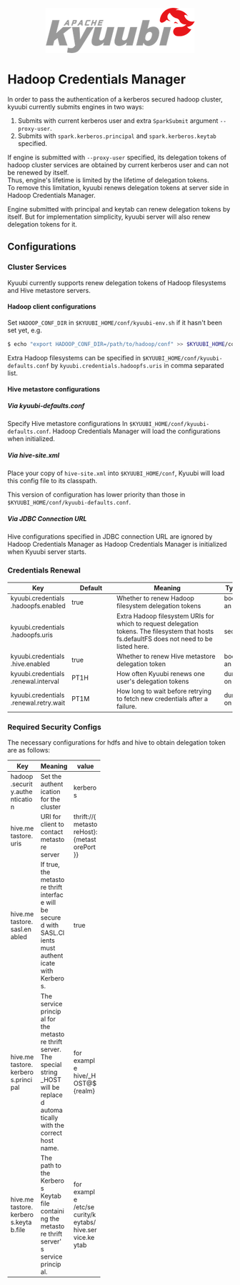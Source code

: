 <!--
 - Licensed to the Apache Software Foundation (ASF) under one or more
 - contributor license agreements.  See the NOTICE file distributed with
 - this work for additional information regarding copyright ownership.
 - The ASF licenses this file to You under the Apache License, Version 2.0
 - (the "License"); you may not use this file except in compliance with
 - the License.  You may obtain a copy of the License at
 -
 -   http://www.apache.org/licenses/LICENSE-2.0
 -
 - Unless required by applicable law or agreed to in writing, software
 - distributed under the License is distributed on an "AS IS" BASIS,
 - WITHOUT WARRANTIES OR CONDITIONS OF ANY KIND, either express or implied.
 - See the License for the specific language governing permissions and
 - limitations under the License.
 -->

<div align=center>

![](../imgs/kyuubi_logo.png)

</div>

# Hadoop Credentials Manager

In order to pass the authentication of a kerberos secured hadoop cluster, kyuubi currently submits 
engines in two ways:
1. Submits with current kerberos user and extra `SparkSubmit` argument `--proxy-user`.
2. Submits with `spark.kerberos.principal` and `spark.kerberos.keytab` specified.

If engine is submitted with `--proxy-user` specified, its delegation tokens of hadoop cluster 
services are obtained by current kerberos user and can not be renewed by itself.  
Thus, engine's lifetime is limited by the lifetime of delegation tokens.  
To remove this limitation, kyuubi renews delegation tokens at server side in Hadoop Credentials Manager.

Engine submitted with principal and keytab can renew delegation tokens by itself. 
But for implementation simplicity, kyuubi server will also renew delegation tokens for it.

## Configurations

### Cluster Services
Kyuubi currently supports renew delegation tokens of Hadoop filesystems and Hive metastore servers.

#### Hadoop client configurations
Set `HADOOP_CONF_DIR` in `$KYUUBI_HOME/conf/kyuubi-env.sh` if it hasn't been set yet, e.g.

```bash
$ echo "export HADOOP_CONF_DIR=/path/to/hadoop/conf" >> $KYUUBI_HOME/conf/kyuubi-env.sh
```
Extra Hadoop filesystems can be specified in `$KYUUBI_HOME/conf/kyuubi-defaults.conf`
by `kyuubi.credentials.hadoopfs.uris` in comma separated list.

#### Hive metastore configurations

##### Via kyuubi-defaults.conf
Specify Hive metastore configurations In `$KYUUBI_HOME/conf/kyuubi-defaults.conf`. Hadoop Credentials 
Manager will load the configurations when initialized.

##### Via hive-site.xml
Place your copy of `hive-site.xml` into `$KYUUBI_HOME/conf`, Kyuubi will load this config file to 
its classpath.

This version of configuration has lower priority than those in `$KYUUBI_HOME/conf/kyuubi-defaults.conf`.

##### Via JDBC Connection URL
Hive configurations specified in JDBC connection URL are ignored by Hadoop Credentials Manager as
Hadoop Credentials Manager is initialized when Kyuubi server starts.

### Credentials Renewal

Key | Default | Meaning | Type | Since
--- | --- | --- | --- | ---
kyuubi\.credentials<br>\.hadoopfs\.enabled|<div style='width: 65pt;word-wrap: break-word;white-space: normal'>true</div>|<div style='width: 170pt;word-wrap: break-word;white-space: normal'>Whether to renew Hadoop filesystem delegation tokens</div>|<div style='width: 30pt'>boolean</div>|<div style='width: 20pt'>1.4.0</div>
kyuubi\.credentials<br>\.hadoopfs\.uris|<div style='width: 65pt;word-wrap: break-word;white-space: normal'></div>|<div style='width: 170pt;word-wrap: break-word;white-space: normal'>Extra Hadoop filesystem URIs for which to request delegation tokens. The filesystem that hosts fs.defaultFS does not need to be listed here.</div>|<div style='width: 30pt'>seq</div>|<div style='width: 20pt'>1.4.0</div>
kyuubi\.credentials<br>\.hive\.enabled|<div style='width: 65pt;word-wrap: break-word;white-space: normal'>true</div>|<div style='width: 170pt;word-wrap: break-word;white-space: normal'>Whether to renew Hive metastore delegation token</div>|<div style='width: 30pt'>boolean</div>|<div style='width: 20pt'>1.4.0</div>
kyuubi\.credentials<br>\.renewal\.interval|<div style='width: 65pt;word-wrap: break-word;white-space: normal'>PT1H</div>|<div style='width: 170pt;word-wrap: break-word;white-space: normal'>How often Kyuubi renews one user's delegation tokens</div>|<div style='width: 30pt'>duration</div>|<div style='width: 20pt'>1.4.0</div>
kyuubi\.credentials<br>\.renewal\.retry\.wait|<div style='width: 65pt;word-wrap: break-word;white-space: normal'>PT1M</div>|<div style='width: 170pt;word-wrap: break-word;white-space: normal'>How long to wait before retrying to fetch new credentials after a failure.</div>|<div style='width: 30pt'>duration</div>|<div style='width: 20pt'>1.4.0</div>


### Required Security Configs

The necessary configurations for hdfs and hive to obtain delegation token are as follows:

Key | Meaning | value
--- | --- | ---
<div style='width: 40pt;word-wrap: break-word;white-space: normal'>hadoop.security.authentication</div>|<div style='width: 40pt;word-wrap: break-word;white-space: normal'>Set the authentication for the cluster</div>|<div style='width: 40pt;word-wrap: break-word;white-space: normal'>kerberos</div>
<div style='width: 40pt;word-wrap: break-word;white-space: normal'>hive.metastore.uris</div>|<div style='width: 40pt;word-wrap: break-word;white-space: normal'>URI for client to contact metastore server</div>|<div style='width: 40pt;word-wrap: break-word;white-space: normal'>thrift://{metastoreHost}:{metastorePort}}</div>
<div style='width: 40pt;word-wrap: break-word;white-space: normal'>hive.metastore.sasl.enabled</div>|<div style='width: 40pt;word-wrap: break-word;white-space: normal'>If true, the metastore thrift interface will be secured with SASL.Clients must authenticate with Kerberos.</div>|<div style='width: 40pt;word-wrap: break-word;white-space: normal'>true</div>
<div style='width: 40pt;word-wrap: break-word;white-space: normal'>hive.metastore.kerberos.principal</div>|<div style='width: 40pt;word-wrap: break-word;white-space: normal'>The service principal for the metastore thrift server. The special string _HOST will be replaced automatically with the correct host name.</div>|<div style='width: 40pt;word-wrap: break-word;white-space: normal'>for example hive/_HOST@${realm}</div>
<div style='width: 40pt;word-wrap: break-word;white-space: normal'>hive.metastore.kerberos.keytab.file</div>|<div style='width: 40pt;word-wrap: break-word;white-space: normal'>The path to the Kerberos Keytab file containing the metastore thrift server's service principal.</div>|<div style='width: 40pt;word-wrap: break-word;white-space: normal'>for example /etc/security/keytabs/hive.service.keytab</div>
